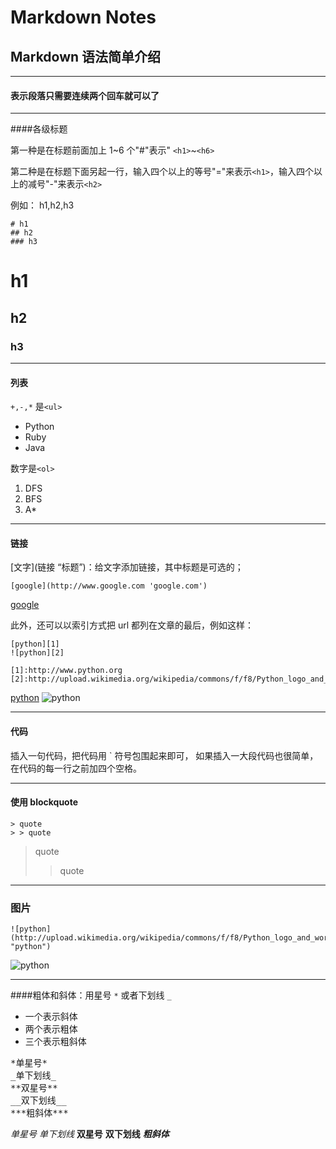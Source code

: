 # Markdown Notes


## Markdown 语法简单介绍

---

#### 表示段落只需要连续两个回车就可以了

---

####各级标题

第一种是在标题前面加上 1~6 个"#"表示" `<h1>`~`<h6>`

第二种是在标题下面另起一行，输入四个以上的等号"="来表示`<h1>`，输入四个以上的减号"-"来表示`<h2>`

例如： h1,h2,h3

    # h1
    ## h2
    ### h3

# h1

## h2

### h3

---

#### 列表

`+,-,*` 是`<ul>`

- Python
- Ruby
- Java

数字是`<ol>`

1. DFS
2. BFS
3. A\*

---

#### 链接

[文字](链接 “标题”)：给文字添加链接，其中标题是可选的；

    [google](http://www.google.com 'google.com')

[google](http://www.google.com "google.com")

此外，还可以以索引方式把 url 都列在文章的最后，例如这样：

    [python][1]
    ![python][2]

    [1]:http://www.python.org
    [2]:http://upload.wikimedia.org/wikipedia/commons/f/f8/Python_logo_and_wordmark.svg

[python][1]
![python][2]

[1]: http://www.python.org
[2]: http://upload.wikimedia.org/wikipedia/commons/f/f8/Python_logo_and_wordmark.svg

---

#### 代码

插入一句代码，把代码用 ` 符号包围起来即可，
如果插入一大段代码也很简单，在代码的每一行之前加四个空格。

---

#### 使用 blockquote

    > quote
    > > quote

> quote
>
> > quote

---

### 图片

    ![python](http://upload.wikimedia.org/wikipedia/commons/f/f8/Python_logo_and_wordmark.svg "python")

![python](http://upload.wikimedia.org/wikipedia/commons/f/f8/Python_logo_and_wordmark.svg "python")

---

####粗体和斜体：用星号 `*` 或者下划线 `_`

- 一个表示斜体
- 两个表示粗体
- 三个表示粗斜体

<pre>
*单星号*
_单下划线_
**双星号**
__双下划线__
***粗斜体***
</pre>

_单星号_
_单下划线_
**双星号**
**双下划线**
**_粗斜体_**

